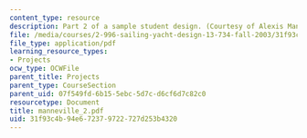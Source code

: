 ```yaml
---
content_type: resource
description: Part 2 of a sample student design. (Courtesy of Alexis Manneville.)
file: /media/courses/2-996-sailing-yacht-design-13-734-fall-2003/31f93c4b94e672379722727d253b4320_manneville_2.pdf
file_type: application/pdf
learning_resource_types:
- Projects
ocw_type: OCWFile
parent_title: Projects
parent_type: CourseSection
parent_uid: 07f549fd-6b15-5ebc-5d7c-d6cf6d7c82c0
resourcetype: Document
title: manneville_2.pdf
uid: 31f93c4b-94e6-7237-9722-727d253b4320
---
```

